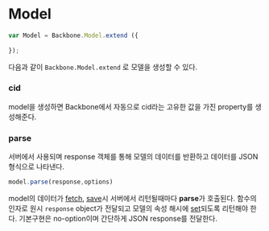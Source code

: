 # Model

```js
var Model = Backbone.Model.extend ({
  
});
```

다음과 같이 `Backbone.Model.extend` 로 모델을 생성할 수 있다.

### cid

model을 생성하면 Backbone에서 자동으로 cid라는 고유한 값을 가진 property를 생성해준다. 

### parse

서버에서 사용되며 response 객체를 통해 모델의 데이터를 반환하고 데이터를 JSON 형식으로 나타낸다.

```js
model.parse(response,options)
```

model의 데이터가 [fetch](http://iwidgets.kr/document/backbonejs.html#Model-fetch), [save](http://iwidgets.kr/document/backbonejs.html#Model-save)시 서버에서 리턴될때마다 **parse**가 호출된다. 함수의 인자로 원시 `response` object가 전달되고 모델의 속성 해시에 [set](http://iwidgets.kr/document/backbonejs.html#Model-set)되도록 리턴해야 한다. 기본구현은 no-option이며 간단하게 JSON response를 전달한다.